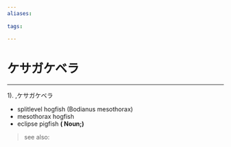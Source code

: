 ```yaml
---
aliases:
    
tags:
    
---
```


# ケサガケベラ
---
1).
,ケサガケベラ

- splitlevel hogfish (Bodianus mesothorax)
- mesothorax hogfish
- eclipse pigfish
**( Noun;)**
> see also: 
            